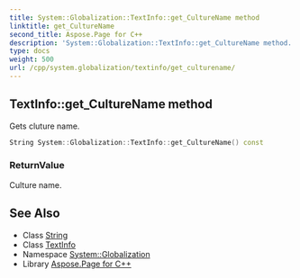 ```yaml
---
title: System::Globalization::TextInfo::get_CultureName method
linktitle: get_CultureName
second_title: Aspose.Page for C++
description: 'System::Globalization::TextInfo::get_CultureName method. Gets cluture name in C++.'
type: docs
weight: 500
url: /cpp/system.globalization/textinfo/get_culturename/
---
```

## TextInfo::get_CultureName method


Gets cluture name.

```cpp
String System::Globalization::TextInfo::get_CultureName() const
```


### ReturnValue

Culture name.

## See Also

* Class [String](../../../system/string/)
* Class [TextInfo](../)
* Namespace [System::Globalization](../../)
* Library [Aspose.Page for C++](../../../)
